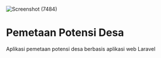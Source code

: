![Screenshot (7484)](https://user-images.githubusercontent.com/57007068/120733586-14940a80-c51a-11eb-80b9-0ae6b0e5e01f.png)

# Pemetaan Potensi Desa
Aplikasi pemetaan potensi desa berbasis aplikasi web Laravel





